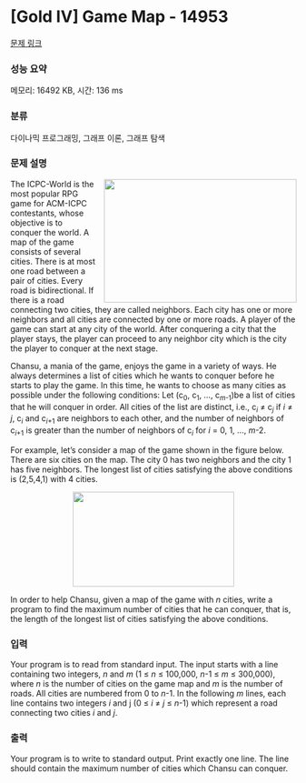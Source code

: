 # [Gold IV] Game Map - 14953 

[문제 링크](https://www.acmicpc.net/problem/14953) 

### 성능 요약

메모리: 16492 KB, 시간: 136 ms

### 분류

다이나믹 프로그래밍, 그래프 이론, 그래프 탐색

### 문제 설명

<p><img alt="" src="https://onlinejudgeimages.s3-ap-northeast-1.amazonaws.com/problem/14953/1.png" style="float:right; height:217px; margin-left:15px; width:339px">The ICPC-World is the most popular RPG game for ACM-ICPC contestants, whose objective is to conquer the world. A map of the game consists of several cities. There is at most one road between a pair of cities. Every road is bidirectional. If there is a road connecting two cities, they are called neighbors. Each city has one or more neighbors and all cities are connected by one or more roads. A player of the game can start at any city of the world. After conquering a city that the player stays, the player can proceed to any neighbor city which is the city the player to conquer at the next stage.</p>

<p>Chansu, a mania of the game, enjoys the game in a variety of ways. He always determines a list of cities which he wants to conquer before he starts to play the game. In this time, he wants to choose as many cities as possible under the following conditions: Let (c<sub>0</sub>, c<sub>1</sub>, …, c<em><sub>m</sub></em><sub>-1</sub>)be a list of cities that he will conquer in order. All cities of the list are distinct, i.e., c<em><sub>i</sub></em> ≠ c<em><sub>j</sub></em> if <em>i</em> ≠ <em>j</em>, c<em><sub>i</sub></em> and c<em><sub>i</sub></em><sub>+1</sub> are neighbors to each other, and the number of neighbors of c<em><sub>i</sub></em><sub>+1</sub> is greater than the number of neighbors of c<em><sub>i</sub></em> for <em>i</em> = 0, 1, …, <em>m</em>-2.</p>

<p>For example, let’s consider a map of the game shown in the figure below. There are six cities on the map. The city 0 has two neighbors and the city 1 has five neighbors. The longest list of cities satisfying the above conditions is (2,5,4,1) with 4 cities.</p>

<p style="text-align:center"><img alt="" src="https://onlinejudgeimages.s3-ap-northeast-1.amazonaws.com/problem/14953/2.png" style="height:167px; width:284px"></p>

<p>In order to help Chansu, given a map of the game with <em>n</em> cities, write a program to find the maximum number of cities that he can conquer, that is, the length of the longest list of cities satisfying the above conditions.</p>

### 입력 

 <p>Your program is to read from standard input. The input starts with a line containing two integers, <em>n</em> and <em>m</em> (1 ≤ <em>n</em> ≤ 100,000, <em>n</em>-1 ≤ <em>m</em> ≤ 300,000), where <em>n</em> is the number of cities on the game map and <em>m</em> is the number of roads. All cities are numbered from 0 to <em>n</em>-1. In the following <em>m</em> lines, each line contains two integers <em>i</em> and j (0 ≤ <em>i</em> ≠ <em>j</em> ≤ <em>n</em>-1) which represent a road connecting two cities <em>i</em> and <em>j</em>.</p>

### 출력 

 <p>Your program is to write to standard output. Print exactly one line. The line should contain the maximum number of cities which Chansu can conquer.</p>

